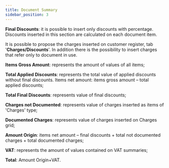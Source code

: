 ```yaml
---
title: Document Summary
sidebar_position: 3
---
```


**Final Discounts**: it is possible to insert only discounts with percentage. Discounts inserted in this section are calculated on each document item.

It is possible to propose the charges inserted on customer register, tab '**Charges/Discounts**'. In addition there is the possibility to insert charges that refer only to document in use.

**Items Gross Amount**: represents the amount of values of all items; 

**Total Applied Discounts**: represents the total value of applied discounts without final discounts. Items net amount: items gross amount – total applied discounts; 

**Total Final Discounts**: represents value of final discounts; 

**Charges not Documented**: represents value of charges inserted as items of 'Charges' type; 

**Documented Charges**: represents value of charges inserted on Charges grid; 

**Amount Origin**: items net amount – final discounts + total not documented charges + total documented charges; 

**VAT**: represents the amount of values contained on VAT summaries; 

**Total**: Amount Origin+VAT.






